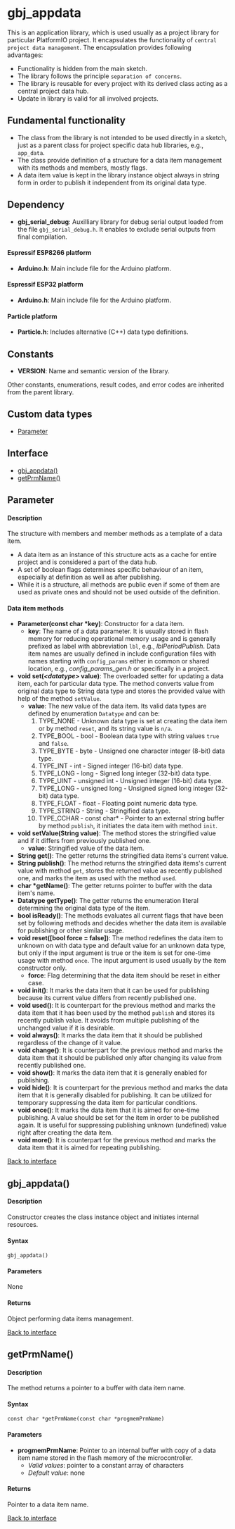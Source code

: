 <a id="library"></a>

# gbj\_appdata
This is an application library, which is used usually as a project library for particular PlatformIO project. It encapsulates the functionality of `central project data management`. The encapsulation provides following advantages:

* Functionality is hidden from the main sketch.
* The library follows the principle `separation of concerns`.
* The library is reusable for every project with its derived class acting as a central project data hub.
* Update in library is valid for all involved projects.


## Fundamental functionality
* The class from the library is not intended to be used directly in a sketch, just as a parent class for project specific data hub libraries, e.g., `app_data`.
* The class provide definition of a structure for a data item management with its methods and members, mostly flags.
* A data item value is kept in the library instance object always in string form in order to publish it independent from its original data type.


<a id="dependency"></a>

## Dependency
* **gbj\_serial\_debug**: Auxilliary library for debug serial output loaded from the file `gbj_serial_debug.h`. It enables to exclude serial outputs from final compilation.

#### Espressif ESP8266 platform
* **Arduino.h**: Main include file for the Arduino platform.

#### Espressif ESP32 platform
* **Arduino.h**: Main include file for the Arduino platform.

#### Particle platform
* **Particle.h**: Includes alternative (C++) data type definitions.


<a id="constants"></a>

## Constants
* **VERSION**: Name and semantic version of the library.

Other constants, enumerations, result codes, and error codes are inherited from the parent library.


<a id="interface"></a>

## Custom data types
* [Parameter](#parameter)

## Interface

* [gbj_appdata()](#gbj_appdata)
* [getPrmName()](#getPrmName)


<a id="parameter"></a>

## Parameter

#### Description
The structure with members and member methods as a template of a data item.
* A data item as an instance of this structure acts as a cache for entire project and is considered a part of the data hub.
* A set of boolean flags determines specific behaviour of an item, especially at definition as well as after publishing.
* While it is a structure, all methods are public even if some of them are used as private ones and should not be used outside of the definition.

#### Data item methods
* **Parameter(const char *key)**: Constructor for a data item.
  * **key**: The name of a data parameter. It is usually stored in flash memory for reducing operational memory usage and is generally prefixed as label with abbreviation `lbl`, e.g., _lblPeriodPublish_. Data item names are usually defined in include configuration files with names starting with `config_params` either in common or shared location, e.g., _config_params_gen.h_ or specifically in a project.
* **void set(_\<datatype\>_ value)**: The overloaded setter for updating a data item, each for particular data type. The method converts value from original data type to String data type and stores the provided value with help of the method `setValue`.
  * **value**: The new value of the data item. Its valid data types are defined by enumeration `Datatype` and can be:
    1. TYPE_NONE - Unknown data type is set at creating the data item or by method `reset`, and its string value is `n/a`.
    1. TYPE_BOOL - bool - Boolean data type with string values `true` and `false`.
    1. TYPE_BYTE - byte - Unsigned one character integer (8-bit) data type.
    1. TYPE_INT - int - Signed integer (16-bit) data type.
    1. TYPE_LONG - long - Signed long integer (32-bit) data type.
    1. TYPE_UINT - unsigned int - Unsigned integer (16-bit) data type.
    1. TYPE_LONG - unsigned long - Unsigned signed long integer (32-bit) data type.
    1. TYPE_FLOAT - float - Floating point numeric data type.
    1. TYPE_STRING - String - Stringified data type.
    1. TYPE_CCHAR - const char* - Pointer to an external string buffer
by method `publish`, it initiates the data item with method `init`.
* **void setValue(String value)**: The method stores the stringified value and if it differs from previously published one.
  * **value**: Stringified value of the data item.
* **String get()**: The getter returns the stringified data items's current value.
* **String publish()**: The method returns the stringified data items's current value with method `get`, stores the returned value as recently published one, and marks the item as used with the method `used`.
* **char *getName()**: The getter returns pointer to buffer with the data item's name.
* **Datatype getType()**: The getter returns the enumeration literal determining the original data type of the item.
* **bool isReady()**: The methods evaluates all current flags that have been set by following methods and decides whether the data item is available for publishing or other similar usage.
* **void reset([bool force = false])**: The method redefines the data item to unknown on with data type and default value for an unknown data type, but only if the input argument is true or the item is set for one-time usage with method `once`. The input argument is used usually by the item constructor only.
  * **force**: Flag determining that the data item should be reset in either case.
* **void init()**: It marks the data item that it can be used for publishing because its current value differs from recently published one.
* **void used()**: It is counterpart for the previous method and marks the data item that it has been used by the method `publish` and stores its recently publish value. It avoids from multiple publishing of the unchanged value if it is desirable.
* **void always()**: It marks the data item that it should be published regardless of the change of it value.
* **void change()**: It is counterpart for the previous method and marks the data item that it should be published only after changing its value from recently published one.
* **void show()**: It marks the data item that it is generally enabled for publishing.
* **void hide()**: It is counterpart for the previous method and marks the data item that it is generally disabled for publishing. It can be utilized for temporary suppressing the data item for particular conditions.
* **void once()**: It marks the data item that it is aimed for one-time publishing. A value should be set for the item in order to be published again. It is useful for suppressing publishing unknown (undefined) value right after creating the data item.
* **void more()**: It is counterpart for the previous method and marks the data item that it is aimed for repeating publishing.

[Back to interface](#interface)


<a id="gbj_appdata"></a>

## gbj_appdata()

#### Description
Constructor creates the class instance object and initiates internal resources.

#### Syntax
    gbj_appdata()

#### Parameters
None

#### Returns
Object performing data items management.

[Back to interface](#interface)


<a id="getPrmName"></a>

## getPrmName()

#### Description
The method returns a pointer to a buffer with data item name.

#### Syntax
    const char *getPrmName(const char *progmemPrmName)

#### Parameters
* **progmemPrmName**: Pointer to an internal buffer with copy of a data item name stored in the flash memory of the microcontroller.
  * *Valid values*: pointer to a constant array of characters
  * *Default value*: none

#### Returns
Pointer to a data item name.

[Back to interface](#interface)
